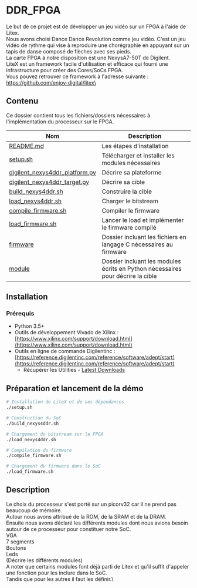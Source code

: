 # DDR_FPGA

Le but de ce projet est de développer un jeu vidéo sur un FPGA à l'aide de Litex.\
Nous avons choisi Dance Dance Revolution comme jeu vidéo. C'est un jeu vidéo de rythme qui vise à reproduire une chorégraphie en appuyant sur un tapis de danse composé de flèches avec ses pieds.\
La carte FPGA à notre disposition est une NexysA7-50T de Digilent.\
LiteX est un framework facile d'utilisation et efficace qui fourni une infrastructure pour créer des Cores/SoCs FPGA.\
Vous pouvez retrouver ce framework à l'adresse suivante : https://github.com/enjoy-digital/litex\

## Contenu

Ce dossier contient tous les fichiers/dossiers nécessaires à l'implémentation du processeur sur le FPGA.

| Nom                     | Description                                                                  |
|-------------------------|------------------------------------------------------------------------------|
| [README.md](README.md)  | Les étapes d'installation                                                    |
| [setup.sh](setup.sh)    | Télécharger et installer les modules nécessaires                             |
| [digilent_nexys4ddr_platform.py](digilent_nexys4ddr_platform.py) | Décrire sa plateforme               |
| [digilent_nexys4ddr_target.py](digilent_nexys4ddr_target.py) | Décrire sa cible                        |
| [build_nexys4ddr.sh](build_nexys4ddr.sh) | Construire la cible                                         |
| [load_nexys4ddr.sh](load_nexys4ddr.sh)      | Charger le bitstream                                     |
| [compile_firmware.sh](compile_firmware.sh)        | Compiler le firmware                               |
| [load_firmware.sh](load_firmware.sh)  | Lancer le load et implémenter le firmware compilé              |
| [firmware](firmware)    | Dossier incluant les fichiers en langage C nécessaires au firmware           |
| [module](module)    | Dossier incluant les modules écrits en Python nécessaires pour décrire la cible  |


## Installation

### Prérequis

- Python 3.5+
- Outils de développement Vivado de Xilinx : [https://www.xilinx.com/support/download.html](https://www.xilinx.com/support/download.html)
- Outils en ligne de commande Digilentinc : [https://reference.digilentinc.com/reference/software/adept/start](https://reference.digilentinc.com/reference/software/adept/start)
  - Récupérer les Utilities - [Latest Downloads](#)

## Préparation et lancement de la démo

```bash
# Installation de LiteX et de ses dépendances
./setup.sh

# Construction du SoC
./build_nexys4ddr.sh

# Chargement du bitstream sur le FPGA
./load_nexys4ddr.sh

# Compilation du firmware
./compile_firmware.sh

# Chargement du firmware dans le SoC
./load_firmware.sh
```
## Description
Le choix du processeur s'est porté sur un picorv32 car il ne prend pas beaucoup de mémoire.\
Autour nous avons attribué de la ROM, de la SRAM et de la DRAM.\
Ensuite nous avons déclaré les différents modules dont nous avions besoin autour de ce processeur pour constituer notre SoC.\
VGA\
7 segments\
Boutons\
Leds\
(Décrire les différents modules)\
A noter que certains modules font déjà parti de Litex et qu'il suffit d'appeler une fonction pour les inclure dans le SoC.\
Tandis que pour les autres il faut les définir.\


